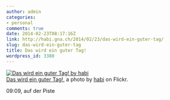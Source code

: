 ```yaml
---
author: admin
categories:
- personal
comments: true
date: 2014-02-23T08:17:16Z
link: http://habi.gna.ch/2014/02/23/das-wird-ein-guter-tag/
slug: das-wird-ein-guter-tag
title: Das wird ein guter Tag!
wordpress_id: 3380
---
```


[![Das wird ein guter Tag! by habi](http://farm6.staticflickr.com/5523/12714379034_c98e71b7c8.jpg)](http://www.flickr.com/photos/habi/12714379034/)  
[Das wird ein guter Tag!](http://www.flickr.com/photos/habi/12714379034/), a photo by [habi](http://www.flickr.com/photos/habi/) on Flickr.

09:09, auf der Piste

